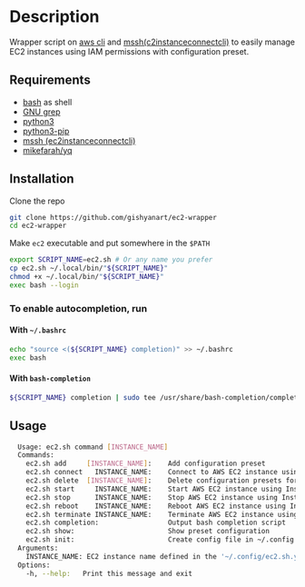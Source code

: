 # Description

Wrapper script on [aws cli](https://docs.aws.amazon.com/cli/latest/userguide/getting-started-install.html) and [mssh(c2instanceconnectcli)](https://pypi.org/project/ec2instanceconnectcli/) to easily manage EC2 instances using IAM permissions with configuration preset.

## Requirements

- [bash](https://www.gnu.org/software/bash/) as shell
- [GNU grep](https://www.gnu.org/software/grep/manual/grep.html)
- [python3](https://www.python.org/)
- [python3-pip](https://github.com/pypa/pip)
- [mssh (ec2instanceconnectcli)](https://pypi.org/project/ec2instanceconnectcli/)
- [mikefarah/yq](https://github.com/mikefarah/yq)

## Installation

Clone the repo

```bash
git clone https://github.com/gishyanart/ec2-wrapper
cd ec2-wrapper
```

Make `ec2` executable and put somewhere in the `$PATH`

```bash
export SCRIPT_NAME=ec2.sh # Or any name you prefer
cp ec2.sh ~/.local/bin/"${SCRIPT_NAME}"
chmod +x ~/.local/bin/"${SCRIPT_NAME}"
exec bash --login
```

### To enable autocompletion, run

#### With `~/.bashrc`

```bash
echo "source <(${SCRIPT_NAME} completion)" >> ~/.bashrc
exec bash
```

#### With `bash-completion`

```bash
${SCRIPT_NAME} completion | sudo tee /usr/share/bash-completion/completions/"${SCRIPT_NAME}"
```

## Usage

```bash
  Usage: ec2.sh command [INSTANCE_NAME]
  Commands:
    ec2.sh add     [INSTANCE_NAME]:    Add configuration preset
    ec2.sh connect   INSTANCE_NAME:    Connect to AWS EC2 instance using InstanceID attached to INSTANCE_NAME in ~/.config/ec2.sh.yaml using 'mssh'
    ec2.sh delete  [INSTANCE_NAME]:    Delete configuration presets for INSTANCE_ID
    ec2.sh start     INSTANCE_NAME:    Start AWS EC2 instance using InstanceID attached to INSTANCE_NAME in ~/.config/ec2.sh.yaml using 'aws'
    ec2.sh stop      INSTANCE_NAME:    Stop AWS EC2 instance using InstanceID attached to INSTANCE_NAME in ~/.config/ec2.sh.yaml using 'aws'
    ec2.sh reboot    INSTANCE_NAME:    Reboot AWS EC2 instance using InstanceID attached to INSTANCE_NAME in ~/.config/ec2.sh.yaml using 'aws'
    ec2.sh terminate INSTANCE_NAME:    Terminate AWS EC2 instance using InstanceID attached to INSTANCE_NAME in ~/.config/ec2.sh.yaml using 'aws'
    ec2.sh completion:                 Output bash completion script
    ec2.sh show:                       Show preset configuration
    ec2.sh init:                       Create config file in ~/.config and check requirements: grep, python3, python3-pip, mssh(ec2instanceconnectcli), mikefarah/yq
  Arguments:
    INSTANCE_NAME: EC2 instance name defined in the '~/.config/ec2.sh.yaml' file
  Options:
    -h, --help:   Print this message and exit
```
